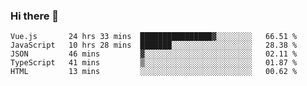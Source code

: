 ### Hi there 👋

<!--
**xin-code/Xin-code** is a ✨ _special_ ✨ repository because its `README.md` (this file) appears on your GitHub profile.

Here are some ideas to get you started:
<!--START_SECTION:waka-->
```text
Vue.js       24 hrs 33 mins  ████████████████▓░░░░░░░░   66.51 % 
JavaScript   10 hrs 28 mins  ███████░░░░░░░░░░░░░░░░░░   28.38 % 
JSON         46 mins         ▓░░░░░░░░░░░░░░░░░░░░░░░░   02.11 % 
TypeScript   41 mins         ▒░░░░░░░░░░░░░░░░░░░░░░░░   01.87 % 
HTML         13 mins         ░░░░░░░░░░░░░░░░░░░░░░░░░   00.62 % 
```
<!--END_SECTION:waka-->
